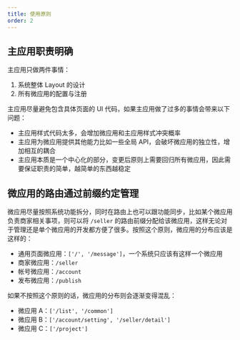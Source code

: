 ```yaml
---
title: 使用原则
order: 2
---
```


## 主应用职责明确

主应用只做两件事情：

1. 系统整体 Layout 的设计
2. 所有微应用的配置与注册

主应用尽量避免包含具体页面的 UI 代码，如果主应用做了过多的事情会带来以下问题：

- 主应用样式代码太多，会增加微应用和主应用样式冲突概率
- 主应用为微应用提供其他能力比如一些全局 API，会破坏微应用的独立性，增加相互的耦合
- 主应用本质是一个中心化的部分，变更后原则上需要回归所有微应用，因此需要保证职责的简单，越简单的东西越稳定

## 微应用的路由通过前缀约定管理

微应用尽量按照系统功能拆分，同时在路由上也可以跟功能同步，比如某个微应用负责商家相关事项，则可以将 `/seller` 的路由前缀分配给该微应用，这样无论对于管理还是单个微应用的开发都方便了很多。按照这个原则，微应用的分布应该是这样的：

- 通用页面微应用：`['/', '/message']`，一个系统只应该有这样一个微应用
- 商家微应用：`/seller`
- 帐号微应用：`/account`
- 发布微应用：`/publish`

如果不按照这个原则的话，微应用的分布则会逐渐变得混乱：

- 微应用 A：`['/list', '/common']`
- 微应用 B：`['/account/setting', '/seller/detail']`
- 微应用 C：`['/project']`
